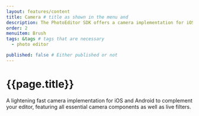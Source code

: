 ```yaml
---
layout: features/content
title: Camera # title as shown in the menu and 
description: The PhotoEditor SDK offers a camera implementation for iOS and Android to complement your editor, featuring essential camera components and live filters.
order: 2
menuitem: Brush
tags: &tags # tags that are necessary
  - photo editor 

published: false # Either published or not 
---
```

# {{page.title}}

A lightening fast camera implementation for iOS and Android to complement your editor, featuring all essential camera components as well as live filters.
